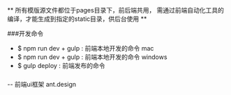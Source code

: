 ** 所有模版源文件都位于pages目录下，前后端共用，
   需通过前端自动化工具的编译，才能生成到指定的static目录，供后台使用 **

###开发命令
- $ npm run dev + gulp         : 前端本地开发的命令  mac
- $ npm run dev + gulp         : 前端本地开发的命令  windows
- $ gulp deploy  : 前端发布的命令

###
-- 前端ui框架  ant.design
